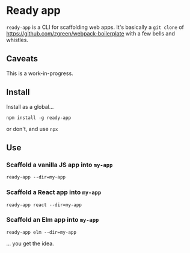 # Ready app

`ready-app` is a CLI for scaffolding web apps. It's basically a `git clone` of https://github.com/zgreen/webpack-boilerplate with a few bells and whistles.

## Caveats

This is a work-in-progress.

## Install

Install as a global...

```
npm install -g ready-app
```

or don't, and use `npx`

## Use

### Scaffold a vanilla JS app into `my-app`

```
ready-app --dir=my-app
```

### Scaffold a React app into `my-app`

```
ready-app react --dir=my-app
```

### Scaffold an Elm app into `my-app`

```
ready-app elm --dir=my-app
```

... you get the idea.
